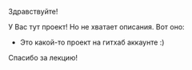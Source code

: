 Здравствуйте!

У Вас тут проект! Но не хватает описания. Вот оно:

* Это какой-то проект на гитхаб аккаунте :)

Спасибо за лекцию!